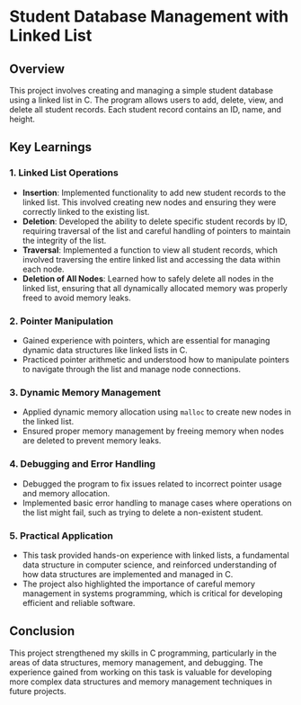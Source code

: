
# Student Database Management with Linked List

## Overview
This project involves creating and managing a simple student database using a linked list in C. The program allows users to add, delete, view, and delete all student records. Each student record contains an ID, name, and height.

## Key Learnings

### 1. **Linked List Operations**
   - **Insertion**: Implemented functionality to add new student records to the linked list. This involved creating new nodes and ensuring they were correctly linked to the existing list.
   - **Deletion**: Developed the ability to delete specific student records by ID, requiring traversal of the list and careful handling of pointers to maintain the integrity of the list.
   - **Traversal**: Implemented a function to view all student records, which involved traversing the entire linked list and accessing the data within each node.
   - **Deletion of All Nodes**: Learned how to safely delete all nodes in the linked list, ensuring that all dynamically allocated memory was properly freed to avoid memory leaks.

### 2. **Pointer Manipulation**
   - Gained experience with pointers, which are essential for managing dynamic data structures like linked lists in C.
   - Practiced pointer arithmetic and understood how to manipulate pointers to navigate through the list and manage node connections.

### 3. **Dynamic Memory Management**
   - Applied dynamic memory allocation using `malloc` to create new nodes in the linked list.
   - Ensured proper memory management by freeing memory when nodes are deleted to prevent memory leaks.

### 4. **Debugging and Error Handling**
   - Debugged the program to fix issues related to incorrect pointer usage and memory allocation.
   - Implemented basic error handling to manage cases where operations on the list might fail, such as trying to delete a non-existent student.

### 5. **Practical Application**
   - This task provided hands-on experience with linked lists, a fundamental data structure in computer science, and reinforced understanding of how data structures are implemented and managed in C.
   - The project also highlighted the importance of careful memory management in systems programming, which is critical for developing efficient and reliable software.

## Conclusion
This project strengthened my skills in C programming, particularly in the areas of data structures, memory management, and debugging. The experience gained from working on this task is valuable for developing more complex data structures and memory management techniques in future projects.

